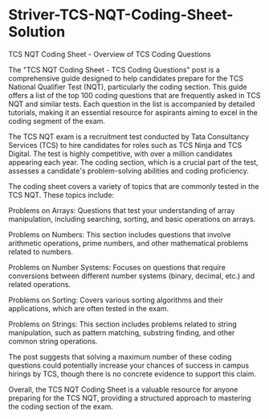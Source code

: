 # Striver-TCS-NQT-Coding-Sheet-Solution
TCS NQT Coding Sheet - Overview of TCS Coding Questions

The "TCS NQT Coding Sheet - TCS Coding Questions" post is a comprehensive guide designed to help candidates prepare for the TCS National Qualifier Test (NQT), particularly the coding section. This guide offers a list of the top 100 coding questions that are frequently asked in TCS NQT and similar tests. Each question in the list is accompanied by detailed tutorials, making it an essential resource for aspirants aiming to excel in the coding segment of the exam.

The TCS NQT exam is a recruitment test conducted by Tata Consultancy Services (TCS) to hire candidates for roles such as TCS Ninja and TCS Digital. The test is highly competitive, with over a million candidates appearing each year. The coding section, which is a crucial part of the test, assesses a candidate's problem-solving abilities and coding proficiency.

The coding sheet covers a variety of topics that are commonly tested in the TCS NQT. These topics include:

Problems on Arrays: Questions that test your understanding of array manipulation, including searching, sorting, and basic operations on arrays.

Problems on Numbers: This section includes questions that involve arithmetic operations, prime numbers, and other mathematical problems related to numbers.

Problems on Number Systems: Focuses on questions that require conversions between different number systems (binary, decimal, etc.) and related operations.

Problems on Sorting: Covers various sorting algorithms and their applications, which are often tested in the exam.

Problems on Strings: This section includes problems related to string manipulation, such as pattern matching, substring finding, and other common string operations.

The post suggests that solving a maximum number of these coding questions could potentially increase your chances of success in campus hirings by TCS, though there is no concrete evidence to support this claim.

Overall, the TCS NQT Coding Sheet is a valuable resource for anyone preparing for the TCS NQT, providing a structured approach to mastering the coding section of the exam.
